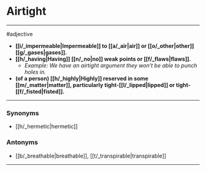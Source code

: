 # Airtight
---
#adjective
- **[[i/_impermeable|Impermeable]] to [[a/_air|air]] or [[o/_other|other]] [[g/_gases|gases]].**
- **[[h/_having|Having]] [[n/_no|no]] weak points or [[f/_flaws|flaws]].**
	- _Example: We have an airtight argument they won’t be able to punch holes in._
- **(of a person) [[h/_highly|Highly]] reserved in some [[m/_matter|matter]], particularly tight-[[l/_lipped|lipped]] or tight-[[f/_fisted|fisted]].**
---
### Synonyms
- [[h/_hermetic|hermetic]]
### Antonyms
- [[b/_breathable|breathable]], [[t/_transpirable|transpirable]]
---

